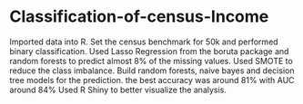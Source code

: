 # Classification-of-census-Income

Imported data into R.
Set the census benchmark for 50k and performed binary classification.
Used Lasso Regression from the boruta package and random forests to predict almost 8% of the missing values.
Used SMOTE to reduce the class imbalance.
Build random forests, naive bayes and decision tree models for the prediction.
the best accuracy was around 81% with AUC around 84%
Used R Shiny to better visualize the analysis.
